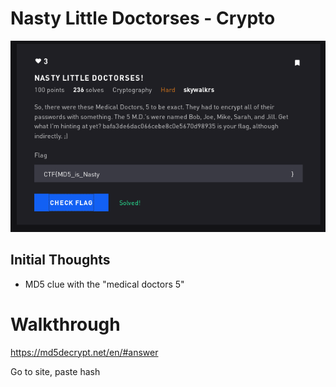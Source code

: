 # Nasty Little Doctorses - Crypto

![Title](images/title.png)

## Initial Thoughts

* MD5 clue with the "medical doctors 5"

# Walkthrough

https://md5decrypt.net/en/#answer

Go to site, paste hash